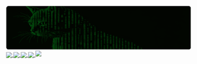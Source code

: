 ![Banner](imgs/matrix_cat.png)
<a href="https://github.com/anuraghazra/github-readme-stats">
  <img height=209 align="center" src="https://github-readme-stats.vercel.app/api?username=invisible-bo&theme=chartreuse-dark&rank_icon=github" />
</a>
<a href="https://github.com/anuraghazra/github-readme-stats">
  <img height=209 align="center" src="https://github-readme-stats.vercel.app/api/top-langs/?username=invisible-bo&layout=donut&card_width=320&theme=chartreuse-dark" />
</a>
<a href="https://github.com/invisible-bo/Own-Gitbook">
  <img align="center" src="https://github-readme-stats.vercel.app/api/pin/?username=invisible-bo&repo=Own-Gitbook&theme=chartreuse-dark" width="421.2" />
</a>
<a href="https://gist.github.com/invisible-bo/6bcbf415dadcf68eabed0c23946c48d9">
  <img align="center" src="https://github-readme-stats.vercel.app/api/gist?id=6bcbf415dadcf68eabed0c23946c48d9&theme=chartreuse-dark" width="421.2" />
</a>
<a href="https://github.com/Ashutosh00710/github-readme-activity-graph">
  <img src="https://github-readme-activity-graph.vercel.app/graph?username=invisible-bo&theme=github-compact" />
</a>

<!--
**invisible-bo/invisible-bo** is a ✨ _special_ ✨ repository because its README.md (this file) appears on your GitHub profile.

Here are some ideas to get you started:

- 🔭 I’m currently working on ...
- 🌱 I’m currently learning ...
- 👯 I’m looking to collaborate on ...
- 🤔 I’m looking for help with ...
- 💬 Ask me about ...
- 📫 How to reach me: ...
- 😄 Pronouns: ...
- ⚡ Fun fact: ... 
->